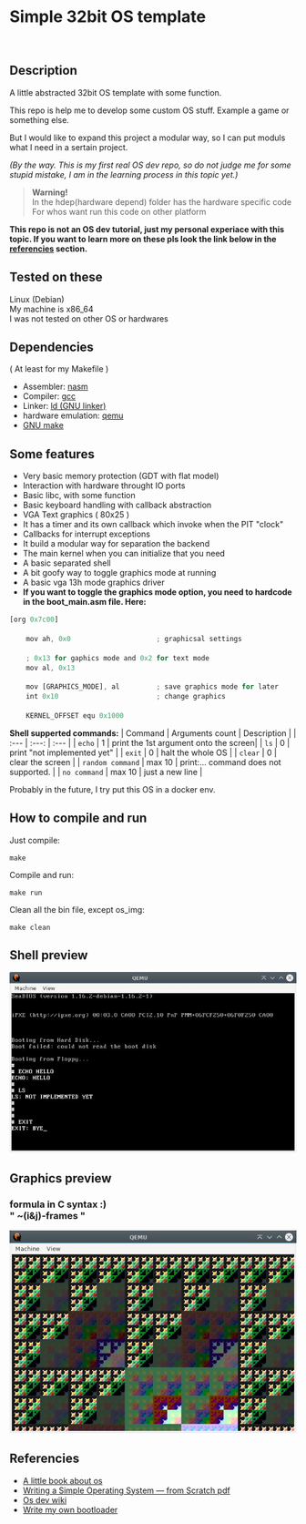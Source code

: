 # Simple 32bit OS template
<br>

## Description
A little abstracted 32bit OS template with some function.

This repo is help me to develop some custom OS stuff. Example a game or something else.

But I would like to expand this project a modular way, so I can put moduls what I need in a sertain project.

_(By the way. This is my first real OS dev repo, so do not judge me for some stupid mistake, I am in the learning process in this topic yet.)_

>__Warning!__<br>
In the hdep(hardware depend) folder has the hardware specific code<br>
For whos want run this code on other platform

__This repo is not an OS dev tutorial, just my personal experiace with this topic. If you want to learn more on these pls look the link below in the [referencies](#referencies) section.__

## Tested on these
Linux (Debian)<br>
My machine is x86_64<br>
I was not tested on other OS or hardwares

## Dependencies
( At least for my Makefile )
- Assembler: [nasm](https://www.nasm.us/)
- Compiler: [gcc](https://gcc.gnu.org/)
- Linker: [ld (GNU linker)](https://linux.die.net/man/1/ld)
- hardware emulation: [qemu](https://www.qemu.org/)
- [GNU make](https://www.gnu.org/software/make/)

## Some features
- Very basic memory protection (GDT with flat model)
- Interaction with hardware throught IO ports
- Basic libc, with some function
- Basic keyboard handling with callback abstraction
- VGA Text graphics ( 80x25 )
- It has a timer and its own callback which invoke when the PIT "clock"
- Callbacks for interrupt exceptions
- It build a modular way for separation the backend
- The main kernel when you can initialize that you need
- A basic separated shell
- A bit goofy way to toggle graphics mode at running
- A basic vga 13h mode graphics driver
- __If you want to toggle the graphics mode option, you need to hardcode in the boot_main.asm file. Here:__
```js
[org 0x7c00]

    mov ah, 0x0                     ; graphicsal settings

    ; 0x13 for gaphics mode and 0x2 for text mode
    mov al, 0x13                    

    mov [GRAPHICS_MODE], al         ; save graphics mode for later
    int 0x10                        ; change graphics

    KERNEL_OFFSET equ 0x1000
```

__Shell supperted commands:__
| Command           | Arguments count   | Description                           |
| :---              | :---:             | :---                                  |
| `echo`            | 1                 | print the 1st argument onto the screen|
| `ls`              | 0                 | print "not implemented yet"           |
| `exit`            | 0                 | halt the whole OS                     |
| `clear`           | 0                 | clear the screen                      |
| `random command`  | max 10            | print:... command does not supported. |
| `no command`      | max 10            | just a new line                       |


Probably in the future, I try put this OS in a docker env.

## How to compile and run
Just compile:
```shell
make
```
Compile and run:
```shell
make run
```
Clean all the bin file, except os_img:
```shell
make clean
```
## Shell preview
![Shell preview](./img/preview2.1.jpg)
## Graphics preview
### formula in C syntax :)<br>" ~(i&j)-frames "
![Graphics preview](./img/graphics_preview1.jpg)

## Referencies
- [A little book about os](https://littleosbook.github.io/)
- [Writing a Simple Operating System —
from Scratch pdf](https://www.cs.bham.ac.uk/~exr/lectures/opsys/10_11/lectures/os-dev.pdf)
- [Os dev wiki](https://wiki.osdev.org/Expanded_Main_Page)
- [Write my own bootloader](https://dev.to/frosnerd/writing-my-own-boot-loader-3mld)